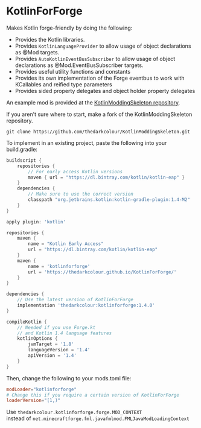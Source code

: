 # KotlinForForge
Makes Kotlin forge-friendly by doing the following:
- Provides the Kotlin libraries.
- Provides `KotlinLanguageProvider` to allow usage of object declarations as @Mod targets.
- Provides `AutoKotlinEventBusSubscriber` to allow usage of object declarations as @Mod.EventBusSubscriber targets.
- Provides useful utility functions and constants
- Provides its own implementation of the Forge eventbus to work with KCallables and reified type parameters
- Provides sided property delegates and object holder property delegates

An example mod is provided at the [KotlinModdingSkeleton repository](https://github.com/thedarkcolour/KotlinModdingSkeleton).

If you aren't sure where to start, make a fork of the KotlinModdingSkeleton repository.
```git
git clone https://github.com/thedarkcolour/KotlinModdingSkeleton.git
```

To implement in an existing project, paste the following into your build.gradle:
```groovy
buildscript {
    repositories {
        // For early access Kotlin versions
        maven { url = "https://dl.bintray.com/kotlin/kotlin-eap" }
    }
    dependencies {
        // Make sure to use the correct version
        classpath "org.jetbrains.kotlin:kotlin-gradle-plugin:1.4-M2"
    }
}

apply plugin: 'kotlin'

repositories {
    maven {
        name = "Kotlin Early Access"
        url = "https://dl.bintray.com/kotlin/kotlin-eap"
    }
    maven {
        name = 'kotlinforforge'
        url = 'https://thedarkcolour.github.io/KotlinForForge/'
    }
}

dependencies {
    // Use the latest version of KotlinForForge
    implementation 'thedarkcolour:kotlinforforge:1.4.0'
}

compileKotlin {
    // Needed if you use Forge.kt
    // and Kotlin 1.4 language features
    kotlinOptions {
        jvmTarget = '1.8'
        languageVersion = '1.4'
        apiVersion = '1.4'
    }
}
```
Then, change the following to your mods.toml file:
```toml
modLoader="kotlinforforge"
# Change this if you require a certain version of KotlinForForge
loaderVersion="[1,)"
```

Use
```thedarkcolour.kotlinforforge.forge.MOD_CONTEXT```              
instead of ```net.minecraftforge.fml.javafmlmod.FMLJavaModLoadingContext```
